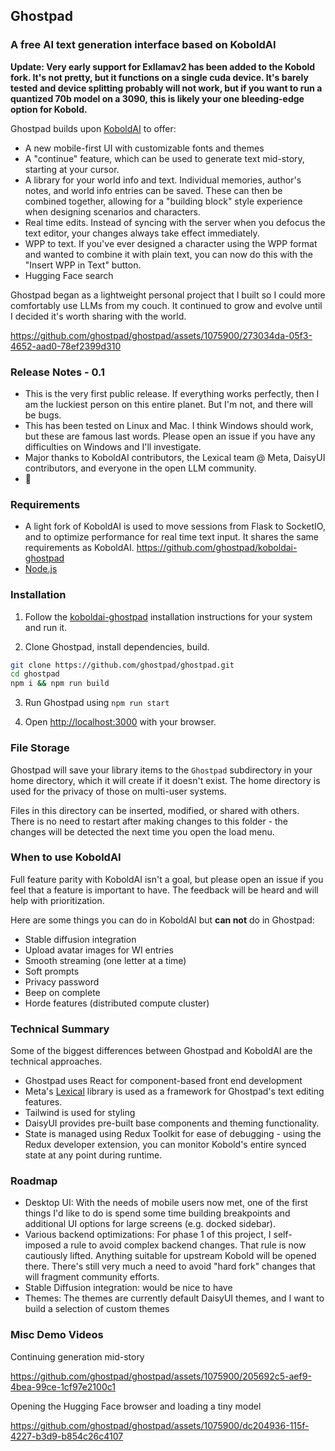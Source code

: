 ## Ghostpad
### A free AI text generation interface based on KoboldAI

**Update: Very early support for Exllamav2 has been added to the Kobold fork. It's not pretty, but it functions on a single cuda device. It's barely tested and device splitting probably will not work, but if you want to run a quantized 70b model on a 3090, this is likely your one bleeding-edge option for Kobold.**

Ghostpad builds upon [KoboldAI](https://github.com/KoboldAI/KoboldAI-Client) to offer:
- A new mobile-first UI with customizable fonts and themes
- A "continue" feature, which can be used to generate text mid-story, starting at your cursor.
- A library for your world info and text. Individual memories, author's notes, and world info entries can be saved. These can then be combined together, allowing for a "building block" style experience when designing scenarios and characters.
- Real time edits. Instead of syncing with the server when you defocus the text editor, your changes always take effect immediately.
- WPP to text. If you've ever designed a character using the WPP format and wanted to combine it with plain text, you can now do this with the "Insert WPP in Text" button.
- Hugging Face search

Ghostpad began as a lightweight personal project that I built so I could more comfortably use LLMs from my couch. It continued to grow and evolve until I decided it's worth sharing with the world.

https://github.com/ghostpad/ghostpad/assets/1075900/273034da-05f3-4652-aad0-78ef2399d310

### Release Notes - 0.1
- This is the very first public release. If everything works perfectly, then I am the luckiest person on this entire planet. But I'm not, and there will be bugs.
- This has been tested on Linux and Mac. I think Windows should work, but these are famous last words. Please open an issue if you have any difficulties on Windows and I'll investigate.
- Major thanks to KoboldAI contributors, the Lexical team @ Meta, DaisyUI contributors, and everyone in the open LLM community.
- 🎉

### Requirements
- A light fork of KoboldAI is used to move sessions from Flask to SocketIO, and to optimize performance for real time text input. It shares the same requirements as KoboldAI. https://github.com/ghostpad/koboldai-ghostpad 
- [Node.js](https://nodejs.org/)

### Installation
1. Follow the [koboldai-ghostpad](https://github.com/ghostpad/koboldai-ghostpad) installation instructions for your system and run it.

2. Clone Ghostpad, install dependencies, build.
```bash
git clone https://github.com/ghostpad/ghostpad.git
cd ghostpad
npm i && npm run build
```
3. Run Ghostpad using `npm run start`

4. Open [http://localhost:3000](http://localhost:3000) with your browser.

### File Storage
Ghostpad will save your library items to the `Ghostpad` subdirectory in your home directory, which it will create if it doesn't exist. The home directory is used for the privacy of those on multi-user systems.

Files in this directory can be inserted, modified, or shared with others. There is no need to restart after making changes to this folder - the changes will be detected the next time you open the load menu.

### When to use KoboldAI
Full feature parity with KoboldAI isn't a goal, but please open an issue if you feel that a feature is important to have. The feedback will be heard and will help with prioritization.

Here are some things you can do in KoboldAI but **can not** do in Ghostpad:
- Stable diffusion integration
- Upload avatar images for WI entries
- Smooth streaming (one letter at a time)
- Soft prompts
- Privacy password
- Beep on complete
- Horde features (distributed compute cluster)

### Technical Summary

Some of the biggest differences between Ghostpad and KoboldAI are the technical approaches.
- Ghostpad uses React for component-based front end development
- Meta's [Lexical](https://lexical.dev/) library is used as a framework for Ghostpad's text editing features. 
- Tailwind is used for styling
- DaisyUI provides pre-built base components and theming functionality. 
- State is managed using Redux Toolkit for ease of debugging - using the Redux developer extension, you can monitor Kobold's entire synced state at any point during runtime.

### Roadmap
- Desktop UI: With the needs of mobile users now met, one of the first things I'd like to do is spend some time building breakpoints and additional UI options for large screens (e.g. docked sidebar).
- Various backend optimizations: For phase 1 of this project, I self-imposed a rule to avoid complex backend changes. That rule is now cautiously lifted. Anything suitable for upstream Kobold will be opened there. There's still very much a need to avoid "hard fork" changes that will fragment community efforts.
- Stable Diffusion integration: would be nice to have
- Themes: The themes are currently default DaisyUI themes, and I want to build a selection of custom themes

### Misc Demo Videos

Continuing generation mid-story



https://github.com/ghostpad/ghostpad/assets/1075900/205692c5-aef9-4bea-99ce-1cf97e2100c1



Opening the Hugging Face browser and loading a tiny model




https://github.com/ghostpad/ghostpad/assets/1075900/dc204936-115f-4227-b3d9-b854c26c4107


